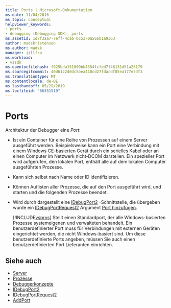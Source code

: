 ```yaml
---
title: Ports | Microsoft-Dokumentation
ms.date: 11/04/2016
ms.topic: conceptual
helpviewer_keywords:
- ports
- debugging [Debugging SDK], ports
ms.assetid: 1d7f3aa7-7eff-4cab-bc53-0a566b1a9363
author: madskristensen
ms.author: madsk
manager: jillfra
ms.workload:
- vssdk
ms.openlocfilehash: f925bda151809bb4554fcfed7f46131d51a25179
ms.sourcegitcommit: 40d612240dc5bea418cd27fdacdf85ea177e2df3
ms.translationtype: MT
ms.contentlocale: de-DE
ms.lasthandoff: 05/29/2019
ms.locfileid: "66351519"
---
```

# <a name="ports"></a>Ports
Architektur der Debugger eine *Port*:

- Ist ein Container für eine Reihe von Prozessen auf einem Server ausgeführt werden. Beispielsweise kann ein Port eine Verbindung mit einem Windows CE-basierten Gerät durch ein serielles Kabel oder an einen Computer im Netzwerk nicht-DCOM darstellen. Ein spezieller Port wird aufgerufen, den lokalen Port, enthält alle auf dem lokalen Computer ausgeführten Prozesse.

- Kann sich selbst nach Name oder ID identifizieren.

- Können Auflisten aller Prozesse, die auf den Port ausgeführt wird, und starten und die folgenden Prozesse beendet.

- Wird durch dargestellt eine [IDebugPort2](../../extensibility/debugger/reference/idebugport2.md) -Schnittstelle, die übergeben wurde ein [IDebugPortRequest2](../../extensibility/debugger/reference/idebugportrequest2.md) Argument [Port hinzufügen](../../extensibility/debugger/reference/idebugportsupplier2-addport.md).

  [!INCLUDE[vsprvs](../../code-quality/includes/vsprvs_md.md)] Stellt einen Standardport, der alle Windows-basierten Prozesse systemeigenen und verwalteten behandelt. Ein benutzerdefinierter Port muss für Verbindungen mit externen Geräten eingerichtet werden, die nicht Windows-basiert sind. Um diese benutzerdefinierte Ports angeben, müssen Sie auch einen benutzerdefinierten Port Lieferanten einrichten.

## <a name="see-also"></a>Siehe auch
- [Server](../../extensibility/debugger/servers-visual-studio-sdk.md)
- [Prozesse](../../extensibility/debugger/processes.md)
- [Debuggerkonzepte](../../extensibility/debugger/debugger-concepts.md)
- [IDebugPort2](../../extensibility/debugger/reference/idebugport2.md)
- [IDebugPortRequest2](../../extensibility/debugger/reference/idebugportrequest2.md)
- [AddPort](../../extensibility/debugger/reference/idebugportsupplier2-addport.md)